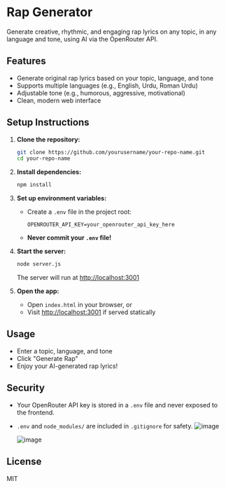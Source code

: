 # Rap Generator

Generate creative, rhythmic, and engaging rap lyrics on any topic, in any language and tone, using AI via the OpenRouter API.

## Features
- Generate original rap lyrics based on your topic, language, and tone
- Supports multiple languages (e.g., English, Urdu, Roman Urdu)
- Adjustable tone (e.g., humorous, aggressive, motivational)
- Clean, modern web interface

## Setup Instructions

1. **Clone the repository:**
   ```sh
   git clone https://github.com/yourusername/your-repo-name.git
   cd your-repo-name
   ```

2. **Install dependencies:**
   ```sh
   npm install
   ```

3. **Set up environment variables:**
   - Create a `.env` file in the project root:
     ```
     OPENROUTER_API_KEY=your_openrouter_api_key_here
     ```
   - **Never commit your `.env` file!**

4. **Start the server:**
   ```sh
   node server.js
   ```
   The server will run at [http://localhost:3001](http://localhost:3001)

5. **Open the app:**
   - Open `index.html` in your browser, or
   - Visit [http://localhost:3001](http://localhost:3001) if served statically

## Usage
- Enter a topic, language, and tone
- Click "Generate Rap"
- Enjoy your AI-generated rap lyrics!

## Security
- Your OpenRouter API key is stored in a `.env` file and never exposed to the frontend.
- `.env` and `node_modules/` are included in `.gitignore` for safety.
  ![image](https://github.com/user-attachments/assets/85265945-ccca-4a08-8322-15aa1e7f86a8)

  ![image](https://github.com/user-attachments/assets/cc2d07bb-2d2e-414a-95cb-e98b165e4e04)


## License
MIT 
